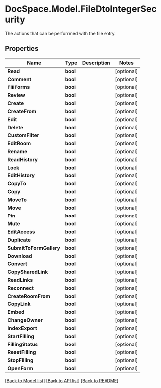 # DocSpace.Model.FileDtoIntegerSecurity
The actions that can be perforrmed with the file entry.

## Properties

Name | Type | Description | Notes
------------ | ------------- | ------------- | -------------
**Read** | **bool** |  | [optional] 
**Comment** | **bool** |  | [optional] 
**FillForms** | **bool** |  | [optional] 
**Review** | **bool** |  | [optional] 
**Create** | **bool** |  | [optional] 
**CreateFrom** | **bool** |  | [optional] 
**Edit** | **bool** |  | [optional] 
**Delete** | **bool** |  | [optional] 
**CustomFilter** | **bool** |  | [optional] 
**EditRoom** | **bool** |  | [optional] 
**Rename** | **bool** |  | [optional] 
**ReadHistory** | **bool** |  | [optional] 
**Lock** | **bool** |  | [optional] 
**EditHistory** | **bool** |  | [optional] 
**CopyTo** | **bool** |  | [optional] 
**Copy** | **bool** |  | [optional] 
**MoveTo** | **bool** |  | [optional] 
**Move** | **bool** |  | [optional] 
**Pin** | **bool** |  | [optional] 
**Mute** | **bool** |  | [optional] 
**EditAccess** | **bool** |  | [optional] 
**Duplicate** | **bool** |  | [optional] 
**SubmitToFormGallery** | **bool** |  | [optional] 
**Download** | **bool** |  | [optional] 
**Convert** | **bool** |  | [optional] 
**CopySharedLink** | **bool** |  | [optional] 
**ReadLinks** | **bool** |  | [optional] 
**Reconnect** | **bool** |  | [optional] 
**CreateRoomFrom** | **bool** |  | [optional] 
**CopyLink** | **bool** |  | [optional] 
**Embed** | **bool** |  | [optional] 
**ChangeOwner** | **bool** |  | [optional] 
**IndexExport** | **bool** |  | [optional] 
**StartFilling** | **bool** |  | [optional] 
**FillingStatus** | **bool** |  | [optional] 
**ResetFilling** | **bool** |  | [optional] 
**StopFilling** | **bool** |  | [optional] 
**OpenForm** | **bool** |  | [optional] 

[[Back to Model list]](../README.md#documentation-for-models) [[Back to API list]](../README.md#documentation-for-api-endpoints) [[Back to README]](../README.md)

